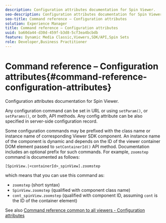 ```yaml
---
description: Configuration attributes documentation for Spin Viewer.
seo-description: Configuration attributes documentation for Spin Viewer.
seo-title: Command reference – Configuration attributes
solution: Experience Manager
title: Command reference – Configuration attributes
uuid: ba60da44-d30d-459f-b3d8-5cf3ea4bcbdb
feature: Dynamic Media Classic,Viewers,SDK/API,Spin Sets
role: Developer,Business Practitioner
---
```


# Command reference – Configuration attributes{#command-reference-configuration-attributes}

Configuration attributes documentation for Spin Viewer.

Any configuration command can be set in URL or using `setParam()`, or `setParams()`, or both, API methods. Any config attribute can be also specified in server-side configuration record.

Some configuration commands may be prefixed with the class name or instance name of corresponding Viewer SDK component. An instance name of the component is dynamic and depends on the ID of the viewer container DOM element passed to `setContainerId()` API method. Documentation includes an optional prefix for such commands. For example, `zoomstep` command is documented as follows:

`[SpinView.|<containerId>_spinView].zoomstep`

which means that you can use this command as:

* `zoomstep` (short syntax) 
* `SpinView.zoomstep` (qualified with component class name) 
* `cont_spinView.zoomstep` (qualified with component ID, assuming `cont` is the ID of the container element)

See also [Command reference common to all viewers - Configuration attributes](../../../r-html5-viewer-20-cmdref-configattrib/r-html5-viewer-20-cmdref-configattrib.md#concept-850e0f2c49b949deb7cfbfd330d329bd) 
